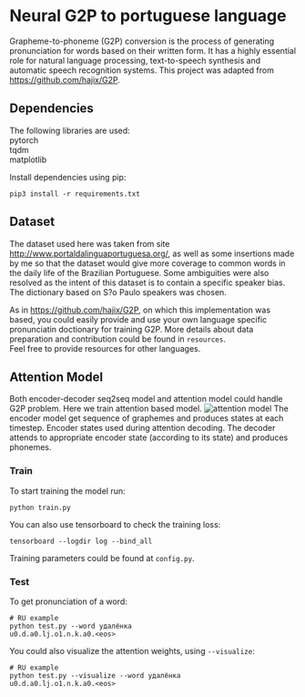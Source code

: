 # Neural G2P to portuguese language

Grapheme-to-phoneme (G2P) conversion is the process of generating pronunciation for words based on their written form. It has a highly essential role for natural language processing, text-to-speech synthesis and automatic speech recognition systems. This project was adapted from https://github.com/hajix/G2P.

## Dependencies
The following libraries are used:<br/>
pytorch<br/>
tqdm<br/>
matplotlib<br/>

Install dependencies using pip:
```
pip3 install -r requirements.txt
```

## Dataset
The dataset used here was taken from site http://www.portaldalinguaportuguesa.org/, as well as some insertions made by me so that the dataset would give more coverage to common words in the daily life of the Brazilian Portuguese. Some ambiguities were also resolved as the intent of this dataset is to contain a specific speaker bias. The dictionary based on S?o Paulo speakers was chosen.

As in https://github.com/hajix/G2P, on which this implementation was based, you could easily provide and use your own language specific pronunciatin doctionary for training G2P.
More details about data preparation and contribution could be found in ```resources```.<br/>
Feel free to provide resources for other languages.


## Attention Model
Both encoder-decoder seq2seq model and attention model could handle G2P problem.
Here we train attention based model.
![attention model](attention/attention-bidi.jpg)
The encoder model get sequence of graphemes and produces states at each timestep.
Encoder states used during attention decoding.
The decoder attends to appropriate encoder state (according to its state) and produces phonemes.


### Train
To start training the model run:
```
python train.py
```
You can also use tensorboard to check the training loss:
```
tensorboard --logdir log --bind_all
```
Training parameters could be found at ```config.py```.

### Test
To get pronunciation of a word:
```
# RU example
python test.py --word удалёнка
u0.d.a0.lj.o1.n.k.a0.<eos>

```
You could also visualize the attention weights, using ```--visualize```:
```
# RU example
python test.py --visualize --word удалёнка
u0.d.a0.lj.o1.n.k.a0.<eos>
```